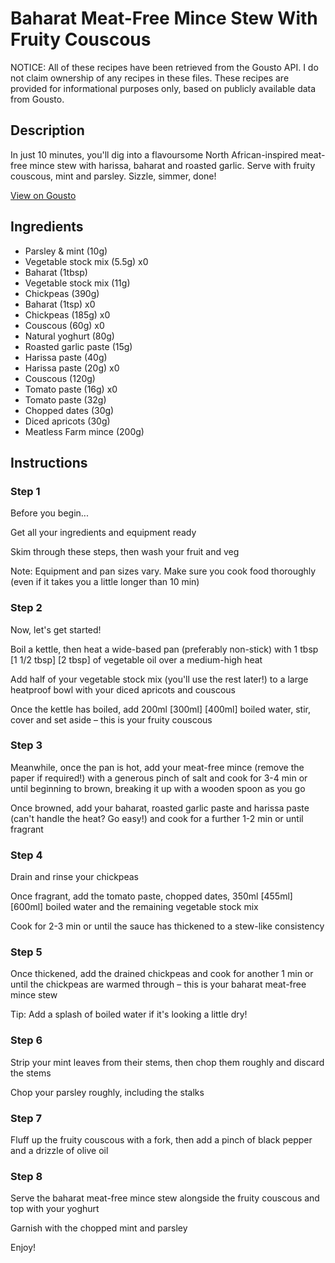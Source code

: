 # Baharat Meat-Free Mince Stew With Fruity Couscous

NOTICE: All of these recipes have been retrieved from the Gousto API. I do not claim ownership of any recipes in these files. These recipes are provided for informational purposes only, based on publicly available data from Gousto.

## Description

In just 10 minutes, you'll dig into a flavoursome North African-inspired meat-free mince stew with harissa, baharat and roasted garlic. Serve with fruity couscous, mint and parsley. Sizzle, simmer, done!

[View on Gousto](https://www.gousto.co.uk/recipes/cookbook/baharat-meat-free-mince-stew-with-fruity-couscous)

## Ingredients

- Parsley & mint (10g)
- Vegetable stock mix (5.5g) x0
- Baharat (1tbsp)
- Vegetable stock mix (11g)
- Chickpeas (390g)
- Baharat (1tsp) x0
- Chickpeas (185g) x0
- Couscous (60g) x0
- Natural yoghurt (80g)
- Roasted garlic paste (15g)
- Harissa paste (40g)
- Harissa paste (20g) x0
- Couscous (120g)
- Tomato paste (16g) x0
- Tomato paste (32g)
- Chopped dates (30g)
- Diced apricots (30g)
- Meatless Farm mince (200g)

## Instructions


### Step 1

Before you begin...

Get all your ingredients and equipment ready

Skim through these steps, then wash your fruit and veg

Note: Equipment and pan sizes vary. Make sure you cook food thoroughly (even if it takes you a little longer than 10 min)


### Step 2

Now, let's get started!

Boil a kettle, then heat a wide-based pan (preferably non-stick) with 1 tbsp <span class="text-purple">[1 1/2 tbsp]</span> <span class="text-danger">[2 tbsp]</span> of vegetable oil over a medium-high heat

Add half of your vegetable stock mix (you'll use the rest later!) to a large heatproof bowl with your diced apricots and couscous

Once the kettle has boiled, add 200ml <span class="text-purple">[300ml]</span> <span class="text-danger">[400ml] </span>boiled water, stir, cover and set aside – this is your fruity couscous


### Step 3

Meanwhile, once the pan is hot, add your meat-free mince (remove the paper if required!) with a generous pinch of salt and cook for 3-4 min or until beginning to brown, breaking it up with a wooden spoon as you go

Once browned, add your baharat, roasted garlic paste and harissa paste (can't handle the heat? Go easy!) and cook for a further 1-2 min or until fragrant


### Step 4

Drain and rinse your chickpeas

Once fragrant, add the tomato paste, chopped dates, 350ml <span class="text-purple">[455ml]</span> <span class="text-danger">[600ml] </span>boiled water and the remaining vegetable stock mix

Cook for 2-3 min or until the sauce has thickened to a stew-like consistency


### Step 5

Once thickened, add the drained chickpeas and cook for another 1 min or until the chickpeas are warmed through – this is your baharat meat-free mince stew

Tip: Add a splash of boiled water if it's looking a little dry!


### Step 6

Strip your mint leaves from their stems, then chop them roughly and discard the stems

Chop your parsley roughly, including the stalks


### Step 7

Fluff up the fruity couscous with a fork, then add a pinch of black pepper and a drizzle of olive oil

### Step 8

Serve the baharat meat-free mince stew alongside the fruity couscous and top with your yoghurt

Garnish with the chopped mint and parsley

Enjoy!

